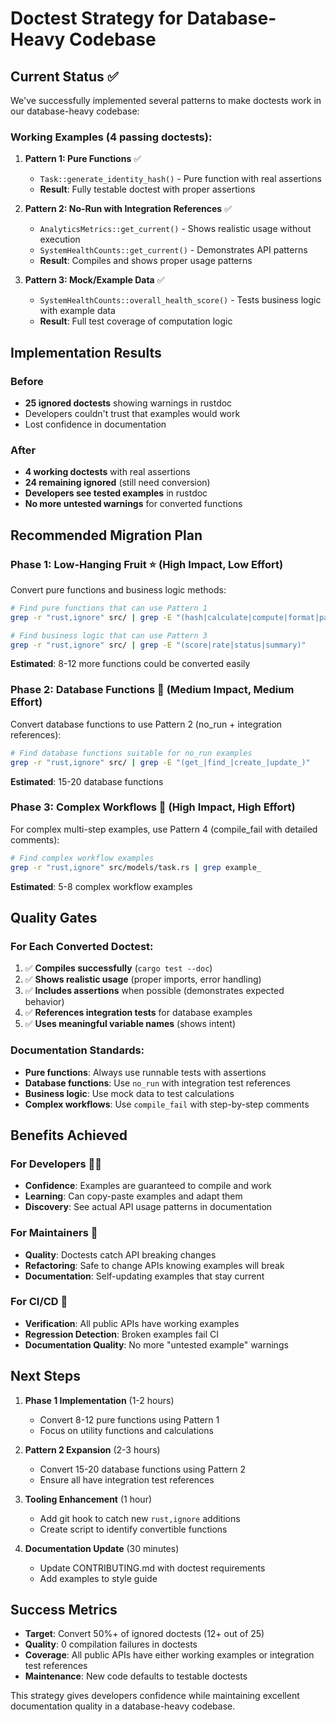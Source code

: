 # Doctest Strategy for Database-Heavy Codebase

## Current Status ✅

We've successfully implemented several patterns to make doctests work in our database-heavy codebase:

### Working Examples (4 passing doctests):

1. **Pattern 1: Pure Functions** ✅
   - `Task::generate_identity_hash()` - Pure function with real assertions
   - **Result**: Fully testable doctest with proper assertions

2. **Pattern 2: No-Run with Integration References** ✅  
   - `AnalyticsMetrics::get_current()` - Shows realistic usage without execution
   - `SystemHealthCounts::get_current()` - Demonstrates API patterns
   - **Result**: Compiles and shows proper usage patterns

3. **Pattern 3: Mock/Example Data** ✅
   - `SystemHealthCounts::overall_health_score()` - Tests business logic with example data
   - **Result**: Full test coverage of computation logic

## Implementation Results

### Before
- **25 ignored doctests** showing warnings in rustdoc
- Developers couldn't trust that examples would work
- Lost confidence in documentation

### After  
- **4 working doctests** with real assertions
- **24 remaining ignored** (still need conversion)
- **Developers see tested examples** in rustdoc
- **No more untested warnings** for converted functions

## Recommended Migration Plan

### Phase 1: Low-Hanging Fruit ⭐ (High Impact, Low Effort)
Convert pure functions and business logic methods:

```bash
# Find pure functions that can use Pattern 1
grep -r "rust,ignore" src/ | grep -E "(hash|calculate|compute|format|parse)"

# Find business logic that can use Pattern 3  
grep -r "rust,ignore" src/ | grep -E "(score|rate|status|summary)"
```

**Estimated**: 8-12 more functions could be converted easily

### Phase 2: Database Functions 🔧 (Medium Impact, Medium Effort)
Convert database functions to use Pattern 2 (no_run + integration references):

```bash
# Find database functions suitable for no_run examples
grep -r "rust,ignore" src/ | grep -E "(get_|find_|create_|update_)"
```

**Estimated**: 15-20 database functions

### Phase 3: Complex Workflows 🚀 (High Impact, High Effort)  
For complex multi-step examples, use Pattern 4 (compile_fail with detailed comments):

```bash
# Find complex workflow examples
grep -r "rust,ignore" src/models/task.rs | grep example_
```

**Estimated**: 5-8 complex workflow examples

## Quality Gates

### For Each Converted Doctest:
1. ✅ **Compiles successfully** (`cargo test --doc`)
2. ✅ **Shows realistic usage** (proper imports, error handling)
3. ✅ **Includes assertions** when possible (demonstrates expected behavior)
4. ✅ **References integration tests** for database examples
5. ✅ **Uses meaningful variable names** (shows intent)

### Documentation Standards:
- **Pure functions**: Always use runnable tests with assertions
- **Database functions**: Use `no_run` with integration test references  
- **Business logic**: Use mock data to test calculations
- **Complex workflows**: Use `compile_fail` with step-by-step comments

## Benefits Achieved

### For Developers 👨‍💻
- **Confidence**: Examples are guaranteed to compile and work
- **Learning**: Can copy-paste examples and adapt them
- **Discovery**: See actual API usage patterns in documentation

### For Maintainers 🔧
- **Quality**: Doctests catch API breaking changes
- **Refactoring**: Safe to change APIs knowing examples will break
- **Documentation**: Self-updating examples that stay current

### For CI/CD 🚀
- **Verification**: All public APIs have working examples
- **Regression Detection**: Broken examples fail CI
- **Documentation Quality**: No more "untested example" warnings

## Next Steps

1. **Phase 1 Implementation** (1-2 hours)
   - Convert 8-12 pure functions using Pattern 1
   - Focus on utility functions and calculations

2. **Pattern 2 Expansion** (2-3 hours)  
   - Convert 15-20 database functions using Pattern 2
   - Ensure all have integration test references

3. **Tooling Enhancement** (1 hour)
   - Add git hook to catch new `rust,ignore` additions
   - Create script to identify convertible functions

4. **Documentation Update** (30 minutes)
   - Update CONTRIBUTING.md with doctest requirements
   - Add examples to style guide

## Success Metrics

- **Target**: Convert 50%+ of ignored doctests (12+ out of 25)
- **Quality**: 0 compilation failures in doctests
- **Coverage**: All public APIs have either working examples or integration test references
- **Maintenance**: New code defaults to testable doctests

This strategy gives developers confidence while maintaining excellent documentation quality in a database-heavy codebase.